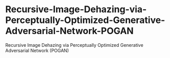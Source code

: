 # Recursive-Image-Dehazing-via-Perceptually-Optimized-Generative-Adversarial-Network-POGAN
Recursive Image Dehazing via Perceptually Optimized Generative Adversarial Network (POGAN)
